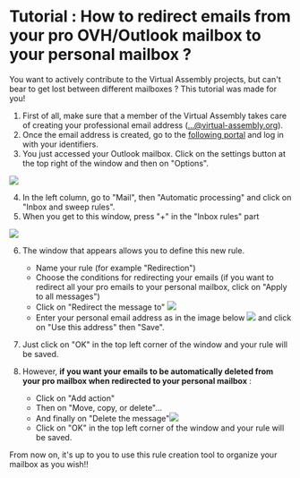 # Tutorial : How to redirect emails from your pro OVH/Outlook mailbox to your personal mailbox ?

You want to actively contribute to the Virtual Assembly projects, but can't bear to get lost between different mailboxes ? This tutorial was made for you! 

1. First of all, make sure that a member of the Virtual Assembly takes care of creating your professional email address (...@virtual-assembly.org).
2. Once the email address is created, go to the [following portal](mail.ovh.net) and log in with your identifiers.
3. You just accessed your Outlook mailbox. Click on the settings button at the top right of the window and then on "Options".

![](https://pad.lescommuns.org/uploads/upload_b53ba93205865e78b532ead9be0a317a.png)

4. In the left column, go to "Mail", then "Automatic processing" and click on "Inbox and sweep rules". 
5. When you get to this window, press "+" in the "Inbox rules" part

![](https://pad.lescommuns.org/uploads/upload_c51467ae10c8059ebfd19a0eff0fec05.png)

6. The window that appears allows you to define this new rule.
   - Name your rule (for example "Redirection")
   - Choose the conditions for redirecting your emails (if you want to redirect all your pro emails to your personal mailbox, click on "Apply to all messages")
   - Click on "Redirect the message to" ![](https://pad.lescommuns.org/uploads/upload_fec9050f0cc5b30395f60095520b4a6d.png)
   - Enter your personal email address as in the image below ![](https://pad.lescommuns.org/uploads/upload_3848c2be60f3efd0d9cde2282a1b3486.png) and click on "Use this address" then "Save".
  
7. Just click on "OK" in the top left corner of the window and your rule will be saved. 
8. However, **if you want your emails to be automatically deleted from your pro mailbox when redirected to your personal mailbox** : 
   - Click on "Add action" 
   - Then on "Move, copy, or delete"...
   - And finally on "Delete the message"![](https://pad.lescommuns.org/uploads/upload_e7abcc6d2f7624fbf61daccab63d03c5.png)
   - Click on "OK" in the top left corner of the window and your rule will be saved.
   
From now on, it's up to you to use this rule creation tool to organize your mailbox as you wish!!
